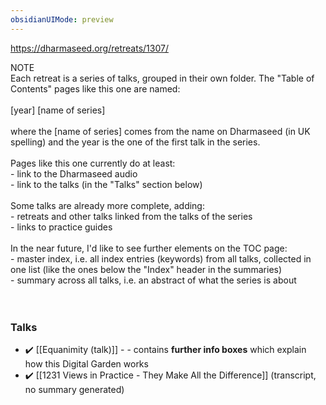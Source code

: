 ```yaml
---
obsidianUIMode: preview
---
```

https://dharmaseed.org/retreats/1307/

<div class="admonition note"><div class="title">NOTE</div><div class="content">
Each retreat is a series of talks, grouped in their own folder. The "Table of Contents" pages like this one are named:<br/>
<br/>
[year] [name of series]<br/>
<br/>
where the [name of series] comes from the name on Dharmaseed (in UK spelling) and the year is the one of the first talk in the series.<br/>
<br/>
Pages like this one currently do at least:<br/>
- link to the Dharmaseed audio<br/>
- link to the talks (in the "Talks" section below)<br/>
<br/>
Some talks are already more complete, adding:<br/>
- retreats and other talks linked from the talks of the series<br/>
- links to practice guides<br/>
<br/>
In the near future, I'd like to see further elements on the TOC page:<br/>
- master index, i.e. all index entries (keywords) from all talks, collected in one list (like the ones below the "Index" header in the summaries)<br/>
- summary across all talks, i.e. an abstract of what the series is about<br/>
<br/>
<br/>
</div></div>

### Talks
- ✔️ [[Equanimity (talk)]] - - contains **further info boxes** which explain how this Digital Garden works
- ✔️ [[1231 Views in Practice - They Make All the Difference]] (transcript, no summary generated)
